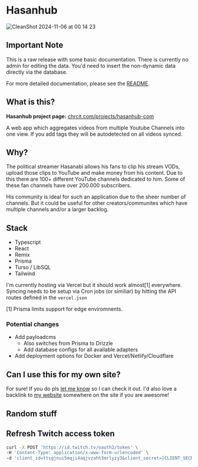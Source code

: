 # Hasanhub

![CleanShot 2024-11-06 at 00 14 23](https://github.com/user-attachments/assets/7df9a391-b909-4606-9a6d-03bc49d6bd9e)

## Important Note

This is a raw release with some basic documentation.
There is currently no admin for editing the data. You'd need to insert the non-dynamic data directly via the database.

For more detailed documentation, please see the [README](./docs/README.md).

## What is this?

**Hasanhub project page:** [chrcit.com/projects/hasanhub-com](https://chrcit.com/projects/hasanhub-com)

A web app which aggregates videos from multiple Youtube Channels into one view.
If you add tags they will be autodetected on all videos synced.

## Why?

The political streamer Hasanabi allows his fans to clip his stream VODs, upload those clips to YouTube and make money from his content.
Due to this there are 100+ different YouTube channels dedicated to him. Some of these fan channels have over 200.000 subscribers.

His community is ideal for such an application due to the sheer number of channels.
But it could be useful for other creators/communites which have multiple channels and/or a larger backlog.

## Stack

- Typescript
- React
- Remix
- Prisma
- Turso / LibSQL
- Tailwind

I'm currently hosting via Vercel but it should work almost[1] everywhere.
Syncing needs to be setup via Cron jobs (or similiar) by hitting the API routes defined in the `vercel.json`

[1] Prisma limits support for edge enviromnents.

### Potential changes

- Add payloadcms
  - Also switches from Prisma to Drizzle
  - Add database configs for all available adapters
- Add deployment options for Docker and Vercel/Netlify/Cloudflare

## Can I use this for my own site?

For sure! If you do pls [let me know](https://twitter.com/chrcit) so I can check it out.
I'd also love a backlink to [my website](https://chrcit.com/projects/hasanhub-com?utm_source=github-hasanhub) somewhere on the site if you are awesome!

## Random stuff

## Refresh Twitch access token

```bash
curl -X POST 'https://id.twitch.tv/oauth2/token' \
-H 'Content-Type: application/x-www-form-urlencoded' \
-d 'client_id=ttsgjnui5mqji4aqjvzahh3mrlyzy3&client_secret=[CLIENT_SECRET]&grant_type=client_credentials'
```
